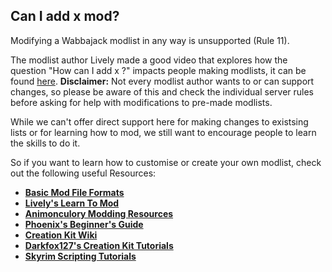 ## Can I add x mod?

Modifying a Wabbajack modlist in any way is unsupported (Rule 11).

The modlist author Lively made a good video that explores how the question "How can I add x ?" impacts people making modlists, it can be found [here](https://www.youtube.com/watch?v=izGoHgO4izc).
**Disclaimer:** Not every modlist author wants to or can support changes, so please be aware of this and check the individual server rules before asking for help with modifications to pre-made modlists.

While we can't offer direct support here for making changes to existsing lists or for learning how to mod, we still want to encourage people to learn the skills to do it.

So if you want to learn how to customise or create your own modlist, check out the following useful Resources:
- [**Basic Mod File Formats**](https://en.uesp.net/wiki/Skyrim_Mod:Mod_File_Format)
- [**Lively's Learn To Mod**](https://github.com/LivelyDismay/Learn-To-Mod/wiki)
- [**Animonculory Modding Resources**](https://github.com/The-Animonculory/Modding-Resources)
- [**Phoenix's Beginner's Guide**](https://thephoenixflavour.com/bg/)
- [**Creation Kit Wiki**](https://ck.uesp.net/wiki/Landing_page)
- [**Darkfox127's Creation Kit Tutorials**](https://www.youtube.com/@Darkfox127)
- [**Skyrim Scripting Tutorials**](https://www.youtube.com/channel/UCS8mvo8o60dgPQe9WJRp2qQ)
